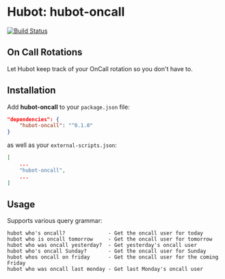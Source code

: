 # Hubot: hubot-oncall

[![Build Status](https://travis-ci.org/uxp/hubot-oncall.svg?branch=master)](https://travis-ci.org/uxp/hubot-oncall)

## On Call Rotations

Let Hubot keep track of your OnCall rotation so you don't have to.

## Installation

Add **hubot-oncall** to your `package.json` file:

```json
"dependencies": {
	"hubot-oncall": "^0.1.0"
}
```

as well as your `external-scripts.json`:

```json
[
	...
	"hubot-oncall",
	...
]
```

## Usage

Supports various query grammar:
```
hubot who's oncall?              - Get the oncall user for today
hubot who is oncall tomorrow     - Get the oncall user for tomorrow
hubot who was oncall yesterday?  - Get yesterday's oncall user
hubot who's oncall Sunday?       - Get the oncall user for Sunday
hubot whos oncall on friday      - Get the oncall user for the coming Friday
hubot who was oncall last monday - Get last Monday's oncall user
```

